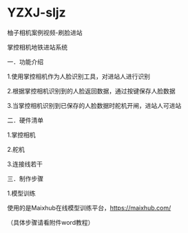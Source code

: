 # YZXJ-sljz
柚子相机案例视频-刷脸进站

掌控相机地铁进站系统

一．功能介绍

1.使用掌控相机作为人脸识别工具，对进站人进行识别

2.根据掌控相机识别到的人脸返回数据，通过按键保存人脸数据

3.当掌控相机识别到已保存的人脸数据时舵机开闸，进站人可进站

二．硬件清单

1.掌控相机

2.舵机

3.连接线若干

三．制作步骤

1.模型训练
       
使用的是Maixhub在线模型训练平台，https://maixhub.com/

（具体步骤请看附件word教程）
